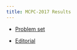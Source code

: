 ```yaml
---
title: MCPC-2017 Results
---
```


* [Problem set](https://drive.google.com/open?id=1j0vL_Q1tySr-fi-bZ7zjIA9omVQdBVP_)

* [Editorial](https://drive.google.com/open?id=1kNTQBr4RaO28xdNWFutrNjDJC3dtCvbG)
